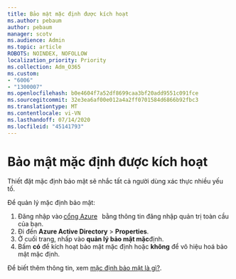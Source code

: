 ```yaml
---
title: Bảo mật mặc định được kích hoạt
ms.author: pebaum
author: pebaum
manager: scotv
ms.audience: Admin
ms.topic: article
ROBOTS: NOINDEX, NOFOLLOW
localization_priority: Priority
ms.collection: Adm_O365
ms.custom:
- "6006"
- "1300007"
ms.openlocfilehash: b0e4604f7a52df8699caa3bf20add9551c091fce
ms.sourcegitcommit: 32e3ea6af00e012a4a2ff0701584d6866b92fbc3
ms.translationtype: MT
ms.contentlocale: vi-VN
ms.lasthandoff: 07/14/2020
ms.locfileid: "45141793"
---
```

# <a name="security-defaults-is-enabled"></a>Bảo mật mặc định được kích hoạt

Thiết đặt mặc định bảo mật sẽ nhắc tất cả người dùng xác thực nhiều yếu tố.

Để quản lý mặc định bảo mật:

1. Đăng nhập vào [cổng Azure](https://ms.portal.azure.com/)   bằng thông tin đăng nhập quản trị toàn cầu của bạn.
2. Đi đến **Azure Active Directory**  >  **Properties**.
3. Ở cuối trang, nhấp vào **quản lý bảo mật mặc**định.
4. Bấm **có** để kích hoạt bảo mật mặc định hoặc **không** để vô hiệu hoá bảo mật mặc định.

Để biết thêm thông tin, xem [mặc định bảo mật là gì?](https://docs.microsoft.com/azure/active-directory/fundamentals/concept-fundamentals-security-defaults).